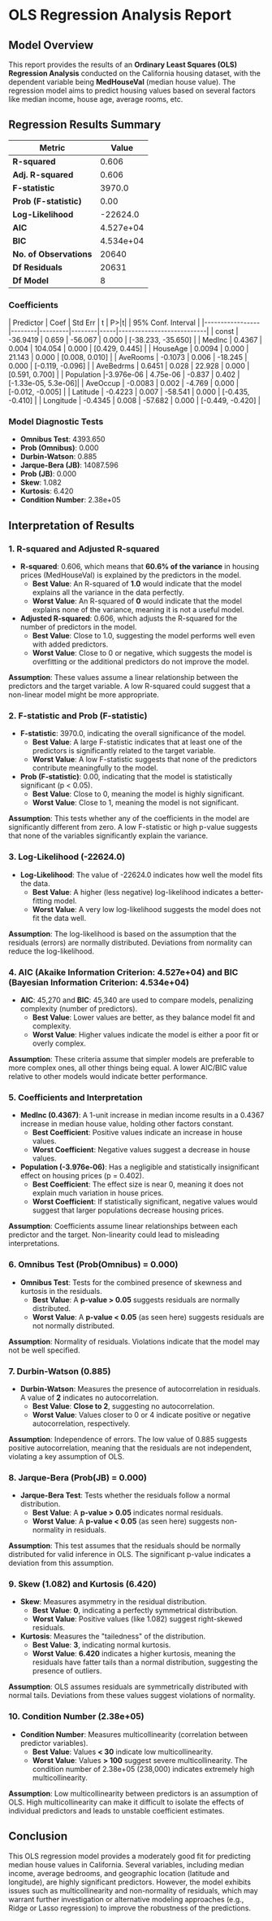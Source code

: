 

# OLS Regression Analysis Report

## Model Overview

This report provides the results of an **Ordinary Least Squares (OLS) Regression Analysis** conducted on the California housing dataset, with the dependent variable being **MedHouseVal** (median house value). The regression model aims to predict housing values based on several factors like median income, house age, average rooms, etc.

## Regression Results Summary

| Metric                       | Value       |
|------------------------------|-------------|
| **R-squared**                 | 0.606       |
| **Adj. R-squared**            | 0.606       |
| **F-statistic**               | 3970.0      |
| **Prob (F-statistic)**        | 0.00        |
| **Log-Likelihood**            | -22624.0    |
| **AIC**                       | 4.527e+04   |
| **BIC**                       | 4.534e+04   |
| **No. of Observations**       | 20640       |
| **Df Residuals**              | 20631       |
| **Df Model**                  | 8           |

### Coefficients

| Predictor       | Coef   | Std Err | t      | P>|t| | 95% Conf. Interval   |
|-----------------|--------|---------|--------|-----|---------------------------|
| const           | -36.9419 | 0.659 | -56.067 | 0.000 | [-38.233, -35.650]  |
| MedInc          | 0.4367  | 0.004 | 104.054 | 0.000 | [0.429, 0.445]      |
| HouseAge        | 0.0094  | 0.000 | 21.143  | 0.000 | [0.008, 0.010]      |
| AveRooms        | -0.1073 | 0.006 | -18.245 | 0.000 | [-0.119, -0.096]    |
| AveBedrms       | 0.6451  | 0.028 | 22.928  | 0.000 | [0.591, 0.700]      |
| Population      |-3.976e-06 | 4.75e-06 | -0.837 | 0.402 | [-1.33e-05, 5.3e-06]|
| AveOccup        | -0.0083 | 0.002 | -4.769  | 0.000 | [-0.012, -0.005]    |
| Latitude        | -0.4223 | 0.007 | -58.541 | 0.000 | [-0.435, -0.410]    |
| Longitude       | -0.4345 | 0.008 | -57.682 | 0.000 | [-0.449, -0.420]    |

### Model Diagnostic Tests

- **Omnibus Test**: 4393.650
- **Prob (Omnibus)**: 0.000
- **Durbin-Watson**: 0.885
- **Jarque-Bera (JB)**: 14087.596
- **Prob (JB)**: 0.000
- **Skew**: 1.082
- **Kurtosis**: 6.420
- **Condition Number**: 2.38e+05

## Interpretation of Results

### 1. R-squared and Adjusted R-squared
- **R-squared**: 0.606, which means that **60.6% of the variance** in housing prices (MedHouseVal) is explained by the predictors in the model.
  - **Best Value**: An R-squared of **1.0** would indicate that the model explains all the variance in the data perfectly.
  - **Worst Value**: An R-squared of **0** would indicate that the model explains none of the variance, meaning it is not a useful model.
- **Adjusted R-squared**: 0.606, which adjusts the R-squared for the number of predictors in the model.
  - **Best Value**: Close to 1.0, suggesting the model performs well even with added predictors.
  - **Worst Value**: Close to 0 or negative, which suggests the model is overfitting or the additional predictors do not improve the model.

**Assumption**: These values assume a linear relationship between the predictors and the target variable. A low R-squared could suggest that a non-linear model might be more appropriate.

### 2. F-statistic and Prob (F-statistic)
- **F-statistic**: 3970.0, indicating the overall significance of the model.
  - **Best Value**: A large F-statistic indicates that at least one of the predictors is significantly related to the target variable.
  - **Worst Value**: A low F-statistic suggests that none of the predictors contribute meaningfully to the model.
- **Prob (F-statistic)**: 0.00, indicating that the model is statistically significant (p < 0.05).
  - **Best Value**: Close to 0, meaning the model is highly significant.
  - **Worst Value**: Close to 1, meaning the model is not significant.

**Assumption**: This tests whether any of the coefficients in the model are significantly different from zero. A low F-statistic or high p-value suggests that none of the variables significantly explain the variance.

### 3. Log-Likelihood (-22624.0)
- **Log-Likelihood**: The value of -22624.0 indicates how well the model fits the data.
  - **Best Value**: A higher (less negative) log-likelihood indicates a better-fitting model.
  - **Worst Value**: A very low log-likelihood suggests the model does not fit the data well.

**Assumption**: The log-likelihood is based on the assumption that the residuals (errors) are normally distributed. Deviations from normality can reduce the log-likelihood.

### 4. AIC (Akaike Information Criterion: 4.527e+04) and BIC (Bayesian Information Criterion: 4.534e+04)
- **AIC**: 45,270 and **BIC**: 45,340 are used to compare models, penalizing complexity (number of predictors).
  - **Best Value**: Lower values are better, as they balance model fit and complexity.
  - **Worst Value**: Higher values indicate the model is either a poor fit or overly complex.

**Assumption**: These criteria assume that simpler models are preferable to more complex ones, all other things being equal. A lower AIC/BIC value relative to other models would indicate better performance.

### 5. Coefficients and Interpretation
- **MedInc (0.4367)**: A 1-unit increase in median income results in a 0.4367 increase in median house value, holding other factors constant.
  - **Best Coefficient**: Positive values indicate an increase in house values.
  - **Worst Coefficient**: Negative values suggest a decrease in house values.
- **Population (-3.976e-06)**: Has a negligible and statistically insignificant effect on housing prices (p = 0.402).
  - **Best Coefficient**: The effect size is near 0, meaning it does not explain much variation in house prices.
  - **Worst Coefficient**: If statistically significant, negative values would suggest that larger populations decrease housing prices.

**Assumption**: Coefficients assume linear relationships between each predictor and the target. Non-linearity could lead to misleading interpretations.

### 6. Omnibus Test (Prob(Omnibus) = 0.000)
- **Omnibus Test**: Tests for the combined presence of skewness and kurtosis in the residuals.
  - **Best Value**: A **p-value > 0.05** suggests residuals are normally distributed.
  - **Worst Value**: A **p-value < 0.05** (as seen here) suggests residuals are not normally distributed.

**Assumption**: Normality of residuals. Violations indicate that the model may not be well specified.

### 7. Durbin-Watson (0.885)
- **Durbin-Watson**: Measures the presence of autocorrelation in residuals. A value of **2** indicates no autocorrelation.
  - **Best Value**: **Close to 2**, suggesting no autocorrelation.
  - **Worst Value**: Values closer to 0 or 4 indicate positive or negative autocorrelation, respectively.

**Assumption**: Independence of errors. The low value of 0.885 suggests positive autocorrelation, meaning that the residuals are not independent, violating a key assumption of OLS.

### 8. Jarque-Bera (Prob(JB) = 0.000)
- **Jarque-Bera Test**: Tests whether the residuals follow a normal distribution.
  - **Best Value**: A **p-value > 0.05** indicates normal residuals.
  - **Worst Value**: A **p-value < 0.05** (as seen here) suggests non-normality in residuals.

**Assumption**: This test assumes that the residuals should be normally distributed for valid inference in OLS. The significant p-value indicates a deviation from this assumption.

### 9. Skew (1.082) and Kurtosis (6.420)
- **Skew**: Measures asymmetry in the residual distribution.
  - **Best Value**: **0**, indicating a perfectly symmetrical distribution.
  - **Worst Value**: Positive values (like 1.082) suggest right-skewed residuals.
- **Kurtosis**: Measures the "tailedness" of the distribution.
  - **Best Value**: **3**, indicating normal kurtosis.
  - **Worst Value**: **6.420** indicates a higher kurtosis, meaning the residuals have fatter tails than a normal distribution, suggesting the presence of outliers.

**Assumption**: OLS assumes residuals are symmetrically distributed with normal tails. Deviations from these values suggest violations of normality.

### 10. Condition Number (2.38e+05)
- **Condition Number**: Measures multicollinearity (correlation between predictor variables).
  - **Best Value**: Values **< 30** indicate low multicollinearity.
  - **Worst Value**: Values **> 100** suggest severe multicollinearity. The condition number of 2.38e+05 (238,000) indicates extremely high multicollinearity.

**Assumption**: Low multicollinearity between predictors is an assumption of OLS. High multicollinearity can make it difficult to isolate the effects of individual predictors and leads to unstable coefficient estimates.

## Conclusion
This OLS regression model provides a moderately good fit for predicting median house values in California. Several variables, including median income, average bedrooms, and geographic location (latitude and longitude), are highly significant predictors. However, the model exhibits issues such as multicollinearity and non-normality of residuals, which may warrant further investigation or alternative modeling approaches (e.g., Ridge or Lasso regression) to improve the robustness of the predictions.
